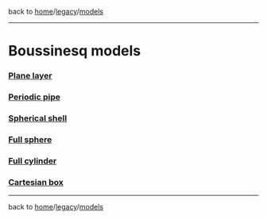 back to [home](/)/[legacy](/legacy)/[models](/legacy/models)

---

# Boussinesq models

### [Plane layer](plane)

### [Periodic pipe](pipe)

### [Spherical shell](shell)

### [Full sphere](sphere)

### [Full cylinder](cylinder)

### [Cartesian box](box)

---

back to [home](/)/[legacy](/legacy)/[models](/legacy/models)
